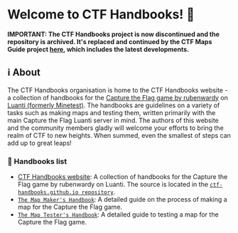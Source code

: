 # Welcome to CTF Handbooks! 👋

**IMPORTANT: The CTF Handbooks project is now discontinued and the repository is archived. It's replaced and continued by the CTF Maps Guide project [here](https://github.com/a-blob/CTF-Maps-Guide), which includes the latest developments.**

## ℹ️ About

The CTF Handbooks organisation is home to the CTF Handbooks website - a collection of handbooks for the [Capture the Flag game by rubenwardy](https://github.com/MT-CTF) on [Luanti (formerly Minetest)](https://github.com/minetest/minetest). The handbooks are guidelines on a variety of tasks such as making maps and testing them, written primarily with the main Capture the Flag Luanti server in mind. The authors of this website and the community members gladly will welcome your efforts to bring the realm of CTF to new heights. When summed, even the smallest of steps can add up to great leaps!

### :book: Handbooks list
- [CTF Handbooks website](https://ctf-handbooks.github.io): A collection of handbooks for the Capture the Flag game by rubenwardy on Luanti. The source is located in the [`ctf-handbooks.github.io repository`](https://github.com/CTF-handbooks/ctf-handbooks.github.io).
- [`The Map Maker's Handbook`](https://ctf-handbooks.github.io/the-map-tester-s-handbook.html): A detailed guide on the process of making a map for the Capture the Flag game. 
- [`The Map Tester's Handbook`](https://ctf-handbooks.github.io/the-map-tester-s-handbook.html): A detailed guide to testing a map for the Capture the Flag game.
